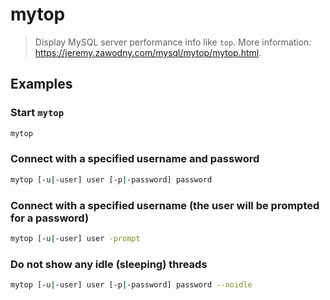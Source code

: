# mytop

> Display MySQL server performance info like `top`. More information: <https://jeremy.zawodny.com/mysql/mytop/mytop.html>.

## Examples

### Start `mytop`

```bash
mytop
```

### Connect with a specified username and password

```bash
mytop [-u|-user] user [-p|-password] password
```

### Connect with a specified username (the user will be prompted for a password)

```bash
mytop [-u|-user] user -prompt
```

### Do not show any idle (sleeping) threads

```bash
mytop [-u|-user] user [-p|-password] password --noidle
```
